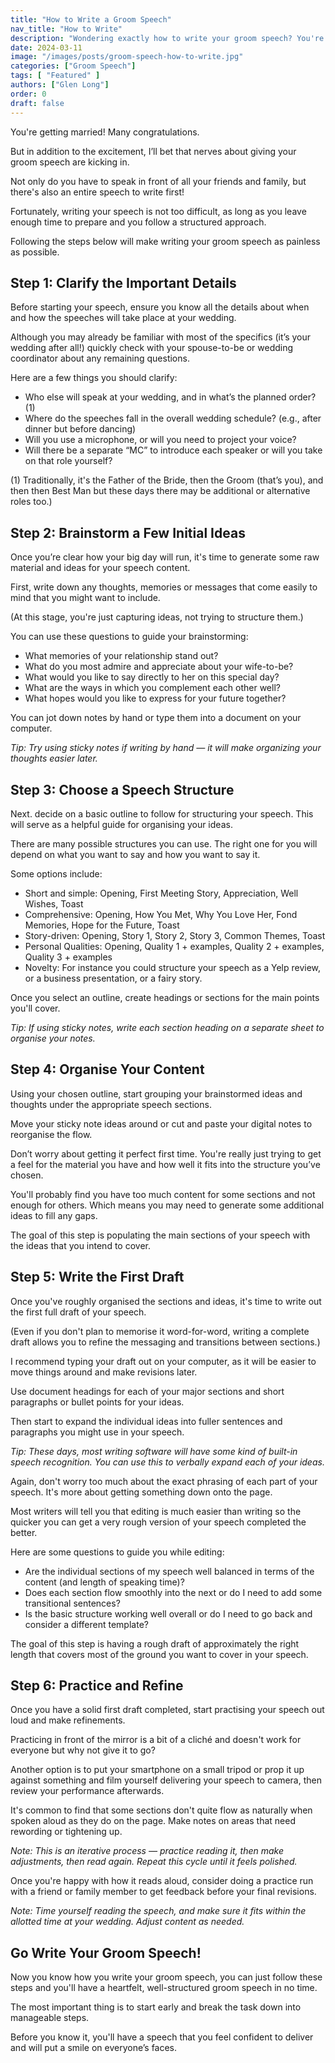 ```yaml
---
title: "How to Write a Groom Speech"
nav_title: "How to Write"
description: "Wondering exactly how to write your groom speech? You're in the right place! Just follow these six simple steps."
date: 2024-03-11
image: "/images/posts/groom-speech-how-to-write.jpg"
categories: ["Groom Speech"]
tags: [ "Featured" ]
authors: ["Glen Long"]
order: 0
draft: false
---
```

You're getting married! Many congratulations.

But in addition to the excitement, I’ll bet that nerves about giving your groom speech are kicking in.

Not only do you have to speak in front of all your friends and family, but there's also an entire speech to write first!

Fortunately, writing your speech is not too difficult, as long as you leave enough time to prepare and you follow a structured approach.

Following the steps below will make writing your groom speech as painless as possible.

## Step 1: Clarify the Important Details

Before starting your speech, ensure you know all the details about when and how the speeches will take place at your wedding.

Although you may already be familiar with most of the specifics (it’s your wedding after all!) quickly check with your spouse-to-be or wedding coordinator about any remaining questions.

Here are a few things you should clarify:

- Who else will speak at your wedding, and in what’s the planned order? (1)
- Where do the speeches fall in the overall wedding schedule? (e.g., after dinner but before dancing)
- Will you use a microphone, or will you need to project your voice?
- Will there be a separate “MC” to introduce each speaker or will you take on that role yourself?

(1) Traditionally, it's the Father of the Bride, then the Groom (that’s you), and then then Best Man but these days there may be additional or alternative roles too.)

## Step 2: Brainstorm a Few Initial Ideas

Once you’re clear how your big day will run, it's time to generate some raw material and ideas for your speech content.

First, write down any thoughts, memories or messages that come easily to mind that you might want to include.

(At this stage, you're just capturing ideas, not trying to structure them.)

You can use these questions to guide your brainstorming:

- What memories of your relationship stand out?
- What do you most admire and appreciate about your wife-to-be?
- What would you like to say directly to her on this special day?
- What are the ways in which you complement each other well?
- What hopes would you like to express for your future together?

You can jot down notes by hand or type them into a document on your computer.

*Tip: Try using sticky notes if writing by hand — it will make organizing your thoughts easier later.*

## Step 3: Choose a Speech Structure

Next. decide on a basic outline to follow for structuring your speech. This will serve as a helpful guide for organising your ideas.

There are many possible structures you can use. The right one for you will depend on what you want to say and how you want to say it.

Some options include:

- Short and simple: Opening, First Meeting Story, Appreciation, Well Wishes, Toast
- Comprehensive: Opening, How You Met, Why You Love Her, Fond Memories, Hope for the Future, Toast
- Story-driven: Opening, Story 1, Story 2, Story 3, Common Themes, Toast
- Personal Qualities: Opening, Quality 1 + examples, Quality 2 + examples, Quality 3 + examples
- Novelty: For instance you could structure your speech as a Yelp review, or a business presentation, or a fairy story.

Once you select an outline, create headings or sections for the main points you'll cover.

*Tip: If using sticky notes, write each section heading on a separate sheet to organise your notes.*

## Step 4: Organise Your Content

Using your chosen outline, start grouping your brainstormed ideas and thoughts under the appropriate speech sections.

Move your sticky note ideas around or cut and paste your digital notes to reorganise the flow.

Don’t worry about getting it perfect first time. You're really just trying to get a feel for the material you have and how well it fits into the structure you’ve chosen.

You'll probably find you have too much content for some sections and not enough for others. Which means you may need to generate some additional ideas to fill any gaps.

The goal of this step is populating the main sections of your speech with the ideas that you intend to cover.

## Step 5: Write the First Draft

Once you've roughly organised the sections and ideas, it's time to write out the first full draft of your speech.

(Even if you don't plan to memorise it word-for-word, writing a complete draft allows you to refine the messaging and transitions between sections.)

I recommend typing your draft out on your computer, as it will be easier to move things around and make revisions later.

Use document headings for each of your major sections and short paragraphs or bullet points for your ideas.

Then start to expand the individual ideas into fuller sentences and paragraphs you might use in your speech.

*Tip: These days, most writing software will have some kind of built-in speech recognition. You can use this to verbally expand each of your ideas.*

Again, don't worry too much about the exact phrasing of each part of your speech. It's more about getting something down onto the page.

Most writers will tell you that editing is much easier than writing so the quicker you can get a very rough version of your speech completed the better.

Here are some questions to guide you while editing:

- Are the individual sections of my speech well balanced in terms of the content (and length of speaking time)?
- Does each section flow smoothly into the next or do I need to add some transitional sentences?
- Is the basic structure working well overall or do I need to go back and consider a different template?

The goal of this step is having a rough draft of approximately the right length that covers most of the ground you want to cover in your speech.

## Step 6: Practice and Refine

Once you have a solid first draft completed, start practising your speech out loud and make refinements.

Practicing in front of the mirror is a bit of a cliché and doesn't work for everyone but why not give it to go?

Another option is to put your smartphone on a small tripod or prop it up against something and film yourself delivering your speech to camera, then review your performance afterwards.

It's common to find that some sections don't quite flow as naturally when spoken aloud as they do on the page. Make notes on areas that need rewording or tightening up.

*Note: This is an iterative process — practice reading it, then make adjustments, then read again. Repeat this cycle until it feels polished.*

Once you're happy with how it reads aloud, consider doing a practice run with a friend or family member to get feedback before your final revisions.

*Note: Time yourself reading the speech, and make sure it fits within the allotted time at your wedding. Adjust content as needed.*

## Go Write Your Groom Speech!

Now you know how you write your groom speech, you can just follow these steps and you'll have a heartfelt, well-structured groom speech in no time.

The most important thing is to start early and break the task down into manageable steps.

Before you know it, you'll have a speech that you feel confident to deliver and will put a smile on everyone’s faces.